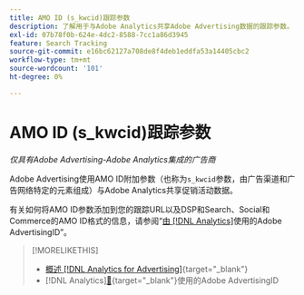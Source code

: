 ```yaml
---
title: AMO ID (s_kwcid)跟踪参数
description: 了解用于与Adobe Analytics共享Adobe Advertising数据的跟踪参数。
exl-id: 07b78f0b-624e-4dc2-8588-7cc1a86d3945
feature: Search Tracking
source-git-commit: e16bc62127a708de8f4deb1eddfa53a14405cbc2
workflow-type: tm+mt
source-wordcount: '101'
ht-degree: 0%

---
```


# AMO ID (s_kwcid)跟踪参数

*仅具有Adobe Advertising-Adobe Analytics集成的广告商*

Adobe Advertising使用AMO ID附加参数（也称为`s_kwcid`参数，由广告渠道和广告网络特定的元素组成）与Adobe Analytics共享促销活动数据。

有关如何将AMO ID参数添加到您的跟踪URL以及DSP和Search、Social和Commerce的AMO ID格式的信息，请参阅“[由 [!DNL Analytics]](/help/integrations/analytics/ids.md#amo-id)使用的Adobe AdvertisingID”。

>[!MORELIKETHIS]
>
>* [概述 [!DNL Analytics for Advertising]](/help/integrations/analytics/overview.md){target="_blank"}
>*  [!DNL Analytics][&#128279;](/help/integrations/analytics/ids.md#amo-id){target="_blank"}使用的Adobe AdvertisingID
